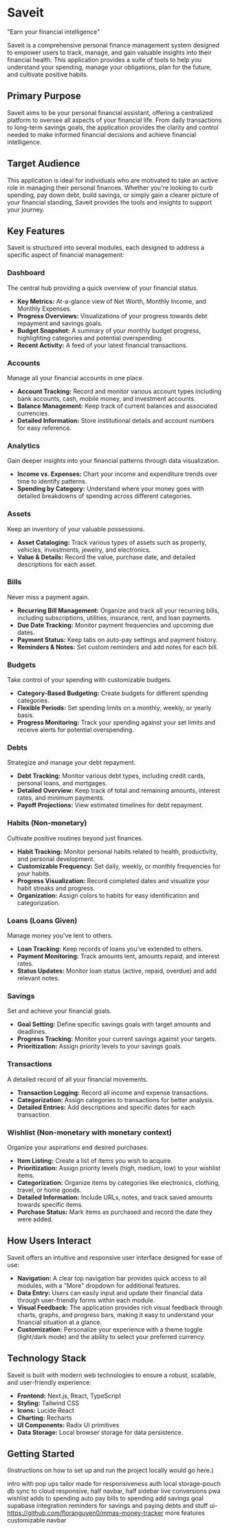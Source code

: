 # Saveit

"Earn your financial intelligence"

Saveit is a comprehensive personal finance management system designed to empower users to track, manage, and gain valuable insights into their financial health. This application provides a suite of tools to help you understand your spending, manage your obligations, plan for the future, and cultivate positive habits.

## Primary Purpose

Saveit aims to be your personal financial assistant, offering a centralized platform to oversee all aspects of your financial life. From daily transactions to long-term savings goals, the application provides the clarity and control needed to make informed financial decisions and achieve financial intelligence.

## Target Audience

This application is ideal for individuals who are motivated to take an active role in managing their personal finances. Whether you're looking to curb spending, pay down debt, build savings, or simply gain a clearer picture of your financial standing, Saveit provides the tools and insights to support your journey.

## Key Features

Saveit is structured into several modules, each designed to address a specific aspect of financial management:

### Dashboard
The central hub providing a quick overview of your financial status.
*   **Key Metrics:** At-a-glance view of Net Worth, Monthly Income, and Monthly Expenses.
*   **Progress Overviews:** Visualizations of your progress towards debt repayment and savings goals.
*   **Budget Snapshot:** A summary of your monthly budget progress, highlighting categories and potential overspending.
*   **Recent Activity:** A feed of your latest financial transactions.

### Accounts
Manage all your financial accounts in one place.
*   **Account Tracking:** Record and monitor various account types including bank accounts, cash, mobile money, and investment accounts.
*   **Balance Management:** Keep track of current balances and associated currencies.
*   **Detailed Information:** Store institutional details and account numbers for easy reference.

### Analytics
Gain deeper insights into your financial patterns through data visualization.
*   **Income vs. Expenses:** Chart your income and expenditure trends over time to identify patterns.
*   **Spending by Category:** Understand where your money goes with detailed breakdowns of spending across different categories.

### Assets
Keep an inventory of your valuable possessions.
*   **Asset Cataloging:** Track various types of assets such as property, vehicles, investments, jewelry, and electronics.
*   **Value & Details:** Record the value, purchase date, and detailed descriptions for each asset.

### Bills
Never miss a payment again.
*   **Recurring Bill Management:** Organize and track all your recurring bills, including subscriptions, utilities, insurance, rent, and loan payments.
*   **Due Date Tracking:** Monitor payment frequencies and upcoming due dates.
*   **Payment Status:** Keep tabs on auto-pay settings and payment history.
*   **Reminders & Notes:** Set custom reminders and add notes for each bill.

### Budgets
Take control of your spending with customizable budgets.
*   **Category-Based Budgeting:** Create budgets for different spending categories.
*   **Flexible Periods:** Set spending limits on a monthly, weekly, or yearly basis.
*   **Progress Monitoring:** Track your spending against your set limits and receive alerts for potential overspending.

### Debts
Strategize and manage your debt repayment.
*   **Debt Tracking:** Monitor various debt types, including credit cards, personal loans, and mortgages.
*   **Detailed Overview:** Keep track of total and remaining amounts, interest rates, and minimum payments.
*   **Payoff Projections:** View estimated timelines for debt repayment.

### Habits (Non-monetary)
Cultivate positive routines beyond just finances.
*   **Habit Tracking:** Monitor personal habits related to health, productivity, and personal development.
*   **Customizable Frequency:** Set daily, weekly, or monthly frequencies for your habits.
*   **Progress Visualization:** Record completed dates and visualize your habit streaks and progress.
*   **Organization:** Assign colors to habits for easy identification and categorization.

### Loans (Loans Given)
Manage money you've lent to others.
*   **Loan Tracking:** Keep records of loans you've extended to others.
*   **Payment Monitoring:** Track amounts lent, amounts repaid, and interest rates.
*   **Status Updates:** Monitor loan status (active, repaid, overdue) and add relevant notes.

### Savings
Set and achieve your financial goals.
*   **Goal Setting:** Define specific savings goals with target amounts and deadlines.
*   **Progress Tracking:** Monitor your current savings against your targets.
*   **Prioritization:** Assign priority levels to your savings goals.

### Transactions
A detailed record of all your financial movements.
*   **Transaction Logging:** Record all income and expense transactions.
*   **Categorization:** Assign categories to transactions for better analysis.
*   **Detailed Entries:** Add descriptions and specific dates for each transaction.

### Wishlist (Non-monetary with monetary context)
Organize your aspirations and desired purchases.
*   **Item Listing:** Create a list of items you wish to acquire.
*   **Prioritization:** Assign priority levels (high, medium, low) to your wishlist items.
*   **Categorization:** Organize items by categories like electronics, clothing, travel, or home goods.
*   **Detailed Information:** Include URLs, notes, and track saved amounts towards specific items.
*   **Purchase Status:** Mark items as purchased and record the date they were added.

## How Users Interact

Saveit offers an intuitive and responsive user interface designed for ease of use:

*   **Navigation:** A clear top navigation bar provides quick access to all modules, with a "More" dropdown for additional features.
*   **Data Entry:** Users can easily input and update their financial data through user-friendly forms within each module.
*   **Visual Feedback:** The application provides rich visual feedback through charts, graphs, and progress bars, making it easy to understand your financial situation at a glance.
*   **Customization:** Personalize your experience with a theme toggle (light/dark mode) and the ability to select your preferred currency.

## Technology Stack

Saveit is built with modern web technologies to ensure a robust, scalable, and user-friendly experience:

*   **Frontend:** Next.js, React, TypeScript
*   **Styling:** Tailwind CSS
*   **Icons:** Lucide React
*   **Charting:** Recharts
*   **UI Components:** Radix UI primitives
*   **Data Storage:** Local browser storage for data persistence.

## Getting Started

(Instructions on how to set up and run the project locally would go here.)

intro with pop ups tailor made for responsiveness
auth
local storage-pouch db sync to cloud
responsive, half navbar, half sidebar
live conversions
pwa
wishlist adds to spending
auto pay bills to spending
add savings goal
supabase integration
reminders for savings and paying debts and stuff
ui-https://github.com/floranguyen0/mmas-money-tracker
more features
customizable navbar